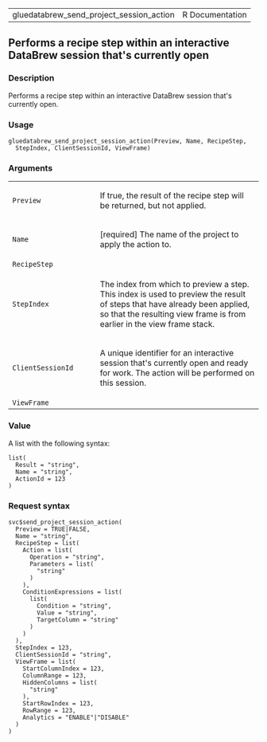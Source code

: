 <table style="width: 100%;">
<tbody>
<tr class="odd">
<td>gluedatabrew_send_project_session_action</td>
<td style="text-align: right;">R Documentation</td>
</tr>
</tbody>
</table>

## Performs a recipe step within an interactive DataBrew session that's currently open

### Description

Performs a recipe step within an interactive DataBrew session that's
currently open.

### Usage

    gluedatabrew_send_project_session_action(Preview, Name, RecipeStep,
      StepIndex, ClientSessionId, ViewFrame)

### Arguments

<table>
<colgroup>
<col style="width: 35%" />
<col style="width: 65%" />
</colgroup>
<tbody>
<tr class="odd">
<td><code
id="gluedatabrew_send_project_session_action_:_Preview">Preview</code></td>
<td><p>If true, the result of the recipe step will be returned, but not
applied.</p></td>
</tr>
<tr class="even">
<td><code
id="gluedatabrew_send_project_session_action_:_Name">Name</code></td>
<td><p>[required] The name of the project to apply the action
to.</p></td>
</tr>
<tr class="odd">
<td><code
id="gluedatabrew_send_project_session_action_:_RecipeStep">RecipeStep</code></td>
<td></td>
</tr>
<tr class="even">
<td><code
id="gluedatabrew_send_project_session_action_:_StepIndex">StepIndex</code></td>
<td><p>The index from which to preview a step. This index is used to
preview the result of steps that have already been applied, so that the
resulting view frame is from earlier in the view frame stack.</p></td>
</tr>
<tr class="odd">
<td><code
id="gluedatabrew_send_project_session_action_:_ClientSessionId">ClientSessionId</code></td>
<td><p>A unique identifier for an interactive session that's currently
open and ready for work. The action will be performed on this
session.</p></td>
</tr>
<tr class="even">
<td><code
id="gluedatabrew_send_project_session_action_:_ViewFrame">ViewFrame</code></td>
<td></td>
</tr>
</tbody>
</table>

### Value

A list with the following syntax:

    list(
      Result = "string",
      Name = "string",
      ActionId = 123
    )

### Request syntax

    svc$send_project_session_action(
      Preview = TRUE|FALSE,
      Name = "string",
      RecipeStep = list(
        Action = list(
          Operation = "string",
          Parameters = list(
            "string"
          )
        ),
        ConditionExpressions = list(
          list(
            Condition = "string",
            Value = "string",
            TargetColumn = "string"
          )
        )
      ),
      StepIndex = 123,
      ClientSessionId = "string",
      ViewFrame = list(
        StartColumnIndex = 123,
        ColumnRange = 123,
        HiddenColumns = list(
          "string"
        ),
        StartRowIndex = 123,
        RowRange = 123,
        Analytics = "ENABLE"|"DISABLE"
      )
    )
